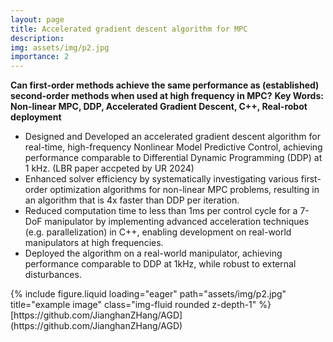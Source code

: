 ```yaml
---
layout: page
title: Accelerated gradient descent algorithm for MPC
description: 
img: assets/img/p2.jpg
importance: 2
---
```


**Can first-order methods achieve the same performance as (established) second-order methods when used at high frequency in MPC?**
**Key Words: Non-linear MPC, DDP, Accelerated Gradient Descent, C++, Real-robot deployment**

- Designed and Developed an accelerated gradient descent algorithm for real-time, high-frequency Nonlinear Model Predictive Control, achieving performance comparable to Differential Dynamic Programming (DDP) at 1 kHz. (LBR paper accpeted by UR 2024)
- Enhanced solver efficiency by systematically investigating various first-order optimization algorithms for non-linear MPC problems, resulting in an algorithm that is 4x faster than DDP per iteration.
- Reduced computation time to less than 1ms per control cycle for a 7-DoF manipulator by implementing advanced acceleration techniques (e.g. parallelization) in C++, enabling development on real-world manipulators at high frequencies.
- Deployed the algorithm on a real-world manipulator, achieving performance comparable to DDP at 1kHz, while robust to external disturbances.

<div class="row">
    <div class="col-sm mt-3 mt-md-0">
        {% include figure.liquid loading="eager" path="assets/img/p2.jpg" title="example image" class="img-fluid rounded z-depth-1" %}
    </div>
</div>
<div class="caption">
    [https://github.com/JianghanZHang/AGD](https://github.com/JianghanZHang/AGD)
</div>

